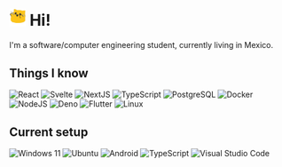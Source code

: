 <h1><img src="blobcat.png" width="30"/> Hi!</h1>

I'm a software/computer engineering student, currently living in Mexico.

## Things I know

<p>
    <img src="https://img.shields.io/badge/-React-blue?logo=react&logoColor=white&style=for-the-badge" alt="React" />
    <img src="https://img.shields.io/badge/-Svelte-orange?logo=svelte&logoColor=white&style=for-the-badge" alt="Svelte" />
    <img src="https://img.shields.io/badge/-NextJS-black?logo=next.js&style=for-the-badge" alt="NextJS" />
    <img src="https://img.shields.io/badge/-TypeScript-blue?logo=typescript&style=for-the-badge&logoColor=white" alt="TypeScript" />
    <img src="https://img.shields.io/badge/-PostgreSQL-white?logo=postgresql&style=for-the-badge" alt="PostgreSQL" />
    <img src="https://img.shields.io/badge/-Docker-blue?logo=docker&logoColor=white&style=for-the-badge" alt="Docker" />
    <img src="https://img.shields.io/badge/-NodeJS-white?logo=node.js&style=for-the-badge" alt="NodeJS" />
    <img src="https://img.shields.io/badge/-Deno-black?logo=deno&style=for-the-badge" alt="Deno" />
    <img src="https://img.shields.io/badge/-Flutter-blue?logo=flutter&style=for-the-badge" alt="Flutter" />
    <img src="https://img.shields.io/badge/-Linux-white?logo=linux&logoColor=black&style=for-the-badge" alt="Linux" />
</p>

## Current setup

<p>
    <img src="https://img.shields.io/badge/-Windows 11-blue?logo=windows11&style=for-the-badge" alt="Windows 11" />
    <img src="https://img.shields.io/badge/-Ubuntu-orange?logo=ubuntu&logoColor=white&style=for-the-badge" alt="Ubuntu" />
    <img src="https://img.shields.io/badge/-Android-white?logo=android&style=for-the-badge" alt="Android" />
    <img src="https://img.shields.io/badge/-iPadOS-white?logo=apple&style=for-the-badge&logoColor=black" alt="TypeScript" />
    <img src="https://img.shields.io/badge/-VSCode-blue?logo=visualstudiocode&style=for-the-badge" alt="Visual Studio Code" />
</p>
